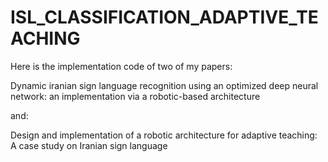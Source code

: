 # ISL_CLASSIFICATION_ADAPTIVE_TEACHING
Here is the implementation code of two of my papers:

Dynamic iranian sign language recognition using an optimized deep neural network: an implementation via a robotic-based architecture

and:

Design and implementation of a robotic architecture for adaptive teaching: A case study on Iranian sign language
